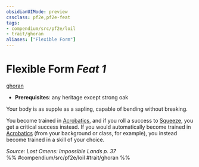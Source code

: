 ```yaml
---
obsidianUIMode: preview
cssclass: pf2e,pf2e-feat
tags:
- compendium/src/pf2e/loil
- trait/ghoran
aliases: ["Flexible Form"]
---
```

# Flexible Form  *Feat 1*  
[ghoran](/rules/traits/ghoran-loil.md)  

- **Prerequisites**: any heritage except strong oak

Your body is as supple as a sapling, capable of bending without breaking.

You become trained in [Acrobatics](/compendium/skills.md#Acrobatics), and if you roll a success to [Squeeze](/rules/actions/squeeze.md), you get a critical success instead. If you would automatically become trained in [Acrobatics](/compendium/skills.md#Acrobatics) (from your background or class, for example), you instead become trained in a skill of your choice.

*Source: Lost Omens: Impossible Lands p. 37*  
%% #compendium/src/pf2e/loil #trait/ghoran %%